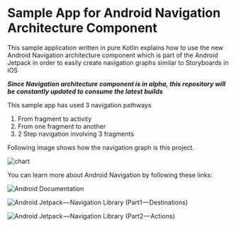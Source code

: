 # Sample App for Android Navigation Architecture Component

This sample application written in pure Kotlin explains how to use the new Android Navigation architecture component which is part of the Android Jetpack in order to easily create navigation graphs similar to Storyboards in iOS

_**Since Navigation architecture component is in alpha, this repository will be constantly updated to consume the latest builds**_

This sample app has used 3 navigation pathways
1. From fragment to activity
2. From one fragment to another
3. 2 Step navigation involving 3 fragments

Following image shows how the navigation graph is this project. 

![chart](https://raw.githubusercontent.com/prasannajeet/android-navigation-example/master/chart.png)


You can learn more about Android Navigation by following these links:

![Android Documentation](https://developer.android.com/topic/libraries/architecture/navigation/navigation-implementing#kotlin)

![Android Jetpack — Navigation Library (Part1 — Destinations)](https://medium.com/@Botz/android-architecture-components-navigation-aedee96b0c46)

![Android Jetpack — Navigation Library (Part2 — Actions)](https://medium.com/@Botz/android-jetpack-navigation-library-part2-actions-a4f706c971ac)
